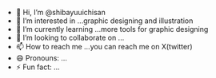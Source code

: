 - 👋 Hi, I’m @shibayuuichisan
- 👀 I’m interested in ...graphic designing and illustration
- 🌱 I’m currently learning ...more tools for graphic designing
- 💞️ I’m looking to collaborate on ...
- 📫 How to reach me ...you can reach me on X(twitter)
- 😄 Pronouns: ...
- ⚡ Fun fact: ...

<!---
shibayuuichisan/shibayuuichisan is a ✨ special ✨ repository because its `README.md` (this file) appears on your GitHub profile.
You can click the Preview link to take a look at your changes.
--->
